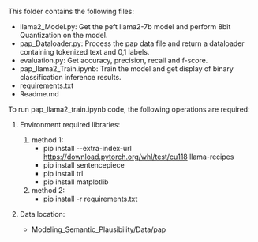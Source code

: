 This folder contains the following files:
* llama2_Model.py: Get the peft llama2-7b model and perform 8bit Quantization on the model.
* pap_Dataloader.py: Process the pap data file and return a dataloader containing tokenized text and 0,1 labels.
* evaluation.py: Get accuracy, precision, recall and f-score.
* pap_llama2_Train.ipynb: Train the model and get display of binary classification inference results.
* requirements.txt
* Readme.md


To run pap_llama2_train.ipynb code, the following operations are required: 

1. Environment required libraries:
    1. method 1:
        * pip install --extra-index-url https://download.pytorch.org/whl/test/cu118 llama-recipes
        * pip install sentencepiece
        * pip install trl 
        * pip install matplotlib
    2. method 2:
        * pip install -r requirements.txt

2. Data location:
    * Modeling_Semantic_Plausibility/Data/pap

